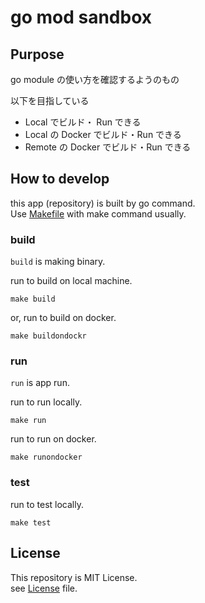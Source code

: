# go mod sandbox

## Purpose
go module の使い方を確認するようのもの  

以下を目指している
- Local でビルド・ Run できる
- Local の Docker でビルド・Run できる
- Remote の Docker でビルド・Run できる

## How to develop

this app (repository) is built by go command.  
Use [Makefile](./Makefile) with make command usually.  

### build

`build` is making binary.

run to build on local machine. 

```shell
make build
```

or, run to build on docker.

```shell
make buildondockr
```

### run

`run` is app run.

run to run locally.

```shell
make run
```

run to run on docker.

```shell
make runondocker
```

### test

run to test locally.

```shell
make test
```

## License

This repository is MIT License.  
see [License](./LICENSE) file.
